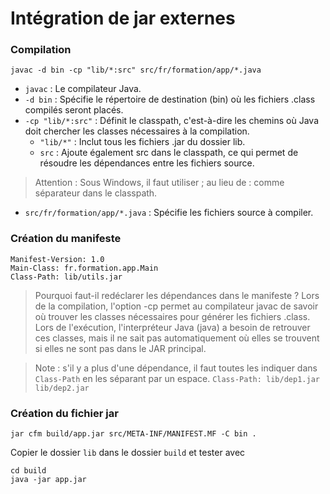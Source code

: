 # Intégration de jar externes


### Compilation

```
javac -d bin -cp "lib/*:src" src/fr/formation/app/*.java
```

- `javac` : Le compilateur Java.
- `-d bin` : Spécifie le répertoire de destination (bin) où les fichiers .class compilés seront placés.
- `-cp "lib/*:src"` :
Définit le classpath, c'est-à-dire les chemins où Java doit chercher les classes nécessaires à la compilation.
    - `"lib/*"` : Inclut tous les fichiers .jar du dossier lib.
    - `src` : Ajoute également src dans le classpath, ce qui permet de résoudre les dépendances entre les fichiers source.
> Attention : Sous Windows, il faut utiliser ; au lieu de : comme séparateur dans le classpath.

- `src/fr/formation/app/*.java` : Spécifie les fichiers source à compiler.

### Création du manifeste

```
Manifest-Version: 1.0
Main-Class: fr.formation.app.Main
Class-Path: lib/utils.jar
```

> Pourquoi faut-il redéclarer les dépendances dans le manifeste ?
> Lors de la compilation, l'option -cp permet au compilateur javac de savoir où trouver les classes nécessaires pour générer les fichiers .class.
Lors de l'exécution, l'interpréteur Java (java) a besoin de retrouver ces classes, mais il ne sait pas automatiquement où elles se trouvent si elles ne sont pas dans le JAR principal.

> Note : s'il y a plus d'une dépendance, il faut toutes les indiquer dans `Class-Path` en les séparant par un espace.
> `Class-Path: lib/dep1.jar lib/dep2.jar`

### Création du fichier jar

```
jar cfm build/app.jar src/META-INF/MANIFEST.MF -C bin .
```

Copier le dossier `lib` dans le dossier `build` et tester avec

```
cd build
java -jar app.jar
```